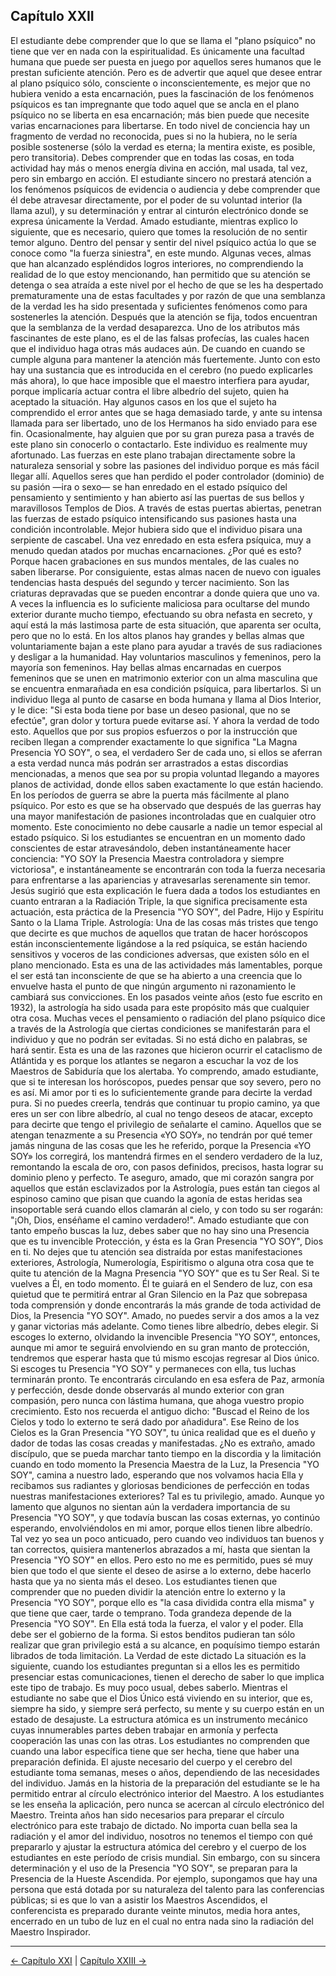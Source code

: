 ## Capítulo XXII

El estudiante debe comprender que lo que se llama el "plano psíquico" no tiene que ver en nada con la espiritualidad. Es únicamente una facultad humana que puede ser puesta en juego por aquellos seres humanos que le prestan suficiente atención. Pero es de advertir que aquel que desee entrar al plano psíquico sólo, consciente o inconscientemente, es mejor que no hubiera venido a esta encarnación, pues la fascinación de los fenómenos psíquicos es tan impregnante que todo aquel que se ancla en el plano psíquico no se liberta en esa encarnación; más bien puede que necesite varias encarnaciones para libertarse.
En todo nivel de conciencia hay un fragmento de verdad no reconocida, pues si no la hubiera, no le sería posible sostenerse (sólo la verdad es eterna; la mentira existe, es posible, pero transitoria). Debes comprender que en todas las cosas, en toda actividad hay más o menos energía divina en acción, mal usada, tal vez, pero sin embargo en acción.
El estudiante sincero no prestará atención a los fenómenos psíquicos de evidencia o audiencia y debe comprender que él debe atravesar directamente, por el poder de su voluntad interior (la llama azul), y su determinación y entrar al cinturón electrónico donde se expresa únicamente la Verdad.
Amado estudiante, mientras explico lo siguiente, que es necesario, quiero que tomes la resolución de no sentir temor alguno.
Dentro del pensar y sentir del nivel psíquico actúa lo que se conoce como "la fuerza siniestra", en este mundo. Algunas veces, almas que han alcanzado espléndidos logros interiores, no comprendiendo la realidad de lo que estoy mencionando, han permitido que su atención se detenga o sea atraída a este nivel por el hecho de que se les ha despertado prematuramente una de estas facultades y por razón de que una semblanza de la verdad les ha sido presentada y suficientes fenómenos como para sostenerles la atención. Después que la atención se fija, todos encuentran que la semblanza de la verdad desaparezca.
Uno de los atributos más fascinantes de este plano, es el de las falsas profecías, las cuales hacen que el individuo haga otras más audaces aún. De cuando en cuando se cumple alguna para mantener la atención más fuertemente. Junto con esto hay una sustancia que es introducida en el cerebro (no puedo explicarles más ahora), lo que hace imposible que el maestro interfiera para ayudar, porque implicaría actuar contra el libre albedrío del sujeto, quien ha aceptado la situación. Hay algunos casos en los que el sujeto ha comprendido el error antes que se haga demasiado tarde, y ante su intensa llamada para ser libertado, uno de los Hermanos ha sido enviado para ese fin.
Ocasionalmente, hay alguien que por su gran pureza pasa a través de este plano sin conocerlo o contactarlo. Este individuo es realmente muy afortunado. Las fuerzas en este plano trabajan directamente sobre la naturaleza sensorial y sobre las pasiones del individuo porque es más fácil llegar allí. Aquellos seres que han perdido el poder controlador (dominio) de su pasión —ira o sexo— se han enredado en el estado psíquico del pensamiento y sentimiento y han abierto así las puertas de sus bellos y maravillosos Templos de Dios.
A través de estas puertas abiertas, penetran las fuerzas de estado psíquico intensificando sus pasiones hasta una condición incontrolable. Mejor hubiera sido que el individuo pisara una serpiente de cascabel. Una vez enredado en esta esfera psíquica, muy a menudo quedan atados por muchas encarnaciones. ¿Por qué es esto? Porque hacen grabaciones en sus mundos mentales, de las cuales no saben liberarse. Por consiguiente, estas almas nacen de nuevo con iguales tendencias hasta después del segundo y tercer nacimiento. Son las criaturas depravadas que se pueden encontrar a donde quiera que uno va.
A veces la influencia es lo suficiente maliciosa para ocultarse del mundo exterior durante mucho tiempo, efectuando su obra nefasta en secreto, y aquí está la más lastimosa parte de esta situación, que aparenta ser oculta, pero que no lo está. 
En los altos planos hay grandes y bellas almas que voluntariamente bajan a este plano para ayudar a través de sus radiaciones y desligar a la humanidad. Hay voluntarios masculinos y femeninos, pero la mayoría son femeninos.
Hay bellas almas encarnadas en cuerpos femeninos que se unen en matrimonio exterior con un alma masculina que se encuentra enmarañada en esa condición psíquica, para libertarlos.
Si un individuo llega al punto de casarse en boda humana y llama al Dios Interior, y le dice: "Si esta boda tiene por base un deseo pasional, que no se efectúe", gran dolor y tortura puede evitarse así.
Y ahora la verdad de todo esto. Aquellos que por sus propios esfuerzos o por la instrucción que reciben llegan a comprender exactamente lo que significa "La Magna Presencia YO SOY", o sea, el verdadero Ser de cada uno, si ellos se aferran a esta verdad nunca más podrán ser arrastrados a estas discordias mencionadas, a menos que sea por su propia voluntad llegando a mayores planos de actividad, donde ellos saben exactamente lo que están haciendo.
En los períodos de guerra se abre la puerta más fácilmente al plano psíquico. Por esto es que se ha observado que después de las guerras hay una mayor manifestación de pasiones incontroladas que en cualquier otro momento.
Este conocimiento no debe causarle a nadie un temor especial al estado psíquico. Si los estudiantes se encuentran en un momento dado conscientes de estar atravesándolo, deben instantáneamente hacer conciencia: "YO SOY la Presencia Maestra controladora y siempre victoriosa", e instantáneamente se encontrarán con toda la fuerza necesaria para enfrentarse a las apariencias y atravesarlas serenamente sin temor.
Jesús sugirió que esta explicación le fuera dada a todos los estudiantes en cuanto entraran a la Radiación Triple, la que significa precisamente esta actuación, esta práctica de la Presencia "YO SOY", del Padre, Hijo y Espíritu Santo o la Llama Triple.
Astrología: Una de las cosas más tristes que tengo que decirte es que muchos de aquellos que tratan de hacer horóscopos están inconscientemente ligándose a la red psíquica, se están haciendo sensitivos y voceros de las condiciones adversas, que existen sólo en el plano mencionado. 
Esta es una de las actividades más lamentables, porque el ser está tan inconsciente de que se ha abierto a una creencia que lo envuelve hasta el punto de que ningún argumento ni razonamiento le cambiará sus convicciones. En los pasados veinte años (esto fue escrito en 1932), la astrología ha sido usada para este propósito más que cualquier otra cosa.
Muchas veces el pensamiento o radiación del plano psíquico dice a través de la Astrología que ciertas condiciones se manifestarán para el individuo y que no podrán ser evitadas. Si no está dicho en palabras, se hará sentir. Esta es una de las razones que hicieron ocurrir el cataclismo de Atlántida y es porque los atlantes se negaron a escuchar la voz de los Maestros de Sabiduría que los alertaba.
Yo comprendo, amado estudiante, que si te interesan los horóscopos, puedes pensar que soy severo, pero no es así. Mi amor por ti es lo suficientemente grande para decirte la verdad pura. Si no puedes creerla, tendrás que continuar tu propio camino, ya que eres un ser con libre albedrío, al cual no tengo deseos de atacar, excepto para decirte que tengo el privilegio de señalarte el camino.
Aquellos que se atengan tenazmente a su Presencia «YO SOY», no tendrán por qué temer jamás ninguna de las cosas que les he referido, porque la Presencia «YO SOY» los corregirá, los mantendrá firmes en el sendero verdadero de la luz, remontando la escala de oro, con pasos definidos, precisos, hasta lograr su dominio pleno y perfecto.
Te aseguro, amado, que mi corazón sangra por aquellos que están esclavizados por la Astrología, pues están tan ciegos al espinoso camino que pisan que cuando la agonía de estas heridas sea insoportable será cuando ellos clamarán al cielo, y con todo su ser rogarán: "¡Oh, Dios, enséñame el camino verdadero!".
Amado estudiante que con tanto empeño buscas la luz, debes saber que no hay sino una Presencia que es tu invencible Protección, y ésta es la Gran Presencia "YO SOY", Dios en ti.
No dejes que tu atención sea distraída por estas manifestaciones exteriores, Astrología, Numerología, Espiritismo o alguna otra cosa que te quite tu atención de la Magna Presencia "YO SOY" que es tu Ser Real.
Si te vuelves a Él, en todo momento. Él te guiará en el Sendero de luz, con esa quietud que te permitirá entrar al Gran Silencio en la Paz que sobrepasa toda comprensión y donde encontrarás la más grande de toda actividad de Dios, la Presencia "YO SOY".
Amado, no puedes servir a dos amos a la vez y ganar victorias más adelante. Como tienes libre albedrío, debes elegir. Si escoges lo externo, olvidando la invencible Presencia "YO SOY", entonces, aunque mi amor te seguirá envolviendo en su gran manto de protección, tendremos que esperar hasta que tú mismo escojas regresar al Dios único.
Si escoges tu Presencia "YO SOY" y permaneces con ella, tus luchas terminarán pronto. Te encontrarás circulando en esa esfera de Paz, armonía y perfección, desde donde observarás al mundo exterior con gran compasión, pero nunca con lástima humana, que ahoga vuestro propio crecimiento.
Esto nos recuerda el antiguo dicho: "Buscad el Reino de los Cielos y todo lo externo te será dado por añadidura". Ese Reino de los Cielos es la Gran Presencia "YO SOY", tu única realidad que es el dueño y dador de todas las cosas creadas y manifestadas.
¿No es extraño, amado discípulo, que se pueda marchar tanto tiempo en la discordia y la limitación cuando en todo momento la Presencia Maestra de la Luz, la Presencia "YO SOY", camina a nuestro lado, esperando que nos volvamos hacia Ella y recibamos sus radiantes y gloriosas bendiciones de perfección en todas nuestras manifestaciones exteriores? Tal es tu privilegio, amado.
Aunque yo lamento que algunos no sientan aún la verdadera importancia de su Presencia "YO SOY", y que todavía buscan las cosas externas, yo continúo esperando, envolviéndolos en mi amor, porque ellos tienen libre albedrío. Tal vez yo sea un poco anticuado, pero cuando veo individuos tan buenos y tan correctos, quisiera mantenerlos abrazados a mí, hasta que sientan la Presencia "YO SOY" en ellos. Pero esto no me es permitido, pues sé muy bien que todo el que siente el deseo de asirse a lo externo, debe hacerlo hasta que ya no sienta más el deseo.
Los estudiantes tienen que comprender que no pueden dividir la atención entre lo externo y la Presencia "YO SOY", porque ello es "la casa dividida contra ella misma" y que tiene que caer, tarde o temprano.
Toda grandeza depende de la Presencia "YO SOY". En Ella está toda la fuerza, el valor y el poder. Ella debe ser el gobierno de la forma. Si estos benditos pudieran tan sólo realizar que gran privilegio está a su alcance, en poquísimo tiempo estarán librados de toda limitación.
La Verdad de este dictado
La situación es la siguiente, cuando los estudiantes preguntan si a ellos les es permitido presenciar estas comunicaciones, tienen el derecho de saber lo que implica este tipo de trabajo. Es muy poco usual, debes saberlo.
Mientras el estudiante no sabe que el Dios Único está viviendo en su interior, que es, siempre ha sido, y siempre será perfecto, su mente y su cuerpo están en un estado de desajuste. La estructura atómica es un instrumento mecánico cuyas innumerables partes deben trabajar en armonía y perfecta cooperación las unas con las otras. Los estudiantes no comprenden que cuando una labor específica tiene que ser hecha, tiene que haber una preparación definida.
El ajuste necesario del cuerpo y el cerebro del estudiante toma semanas, meses o años, dependiendo de las necesidades del individuo.
Jamás en la historia de la preparación del estudiante se le ha permitido entrar al círculo electrónico interior del Maestro. A los estudiantes se les enseña la aplicación, pero nunca se acercan al círculo electrónico del Maestro.
Treinta años han sido necesarios para preparar el círculo electrónico para este trabajo de dictado.
No importa cuan bella sea la radiación y el amor del individuo, nosotros no tenemos el tiempo con qué prepararlo y ajustar la estructura atómica del cerebro y el cuerpo de los estudiantes en este período de crisis mundial. Sin embargo, con su sincera determinación y el uso de la Presencia "YO SOY", se preparan para la Presencia de la Hueste Ascendida.
Por ejemplo, supongamos que hay una persona que está dotada por su naturaleza del talento para las conferencias públicas; si es que lo van a asistir los Maestros Ascendidos, el conferencista es preparado durante veinte minutos, media hora antes, encerrado en un tubo de luz en el cual no entra nada sino la radiación del Maestro Inspirador.

---
[← Capítulo XXI](/Capitulos/21_capitulo_21.md) | [Capítulo XXIII →](/Capitulos/23_capitulo_23.md)